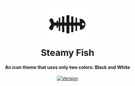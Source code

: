 <h1 align="center">
  <picture>
    <source media="(prefers-color-scheme: dark)"
      srcset="https://raw.githubusercontent.com/VitalikLevin/steamyfish-theme/master/assets/icon-white.png">
    <source media="(prefers-color-scheme: light)"
      srcset="https://raw.githubusercontent.com/VitalikLevin/steamyfish-theme/master/assets/icon-black.png">
    <img alt="Logo" width="128"
      src="https://raw.githubusercontent.com/VitalikLevin/steamyfish-theme/master/assets/icon-black.png">
  </picture>
  <br>
  Steamy Fish
</h1>
<h4 align="center">
  An icon theme that uses only two colors: Black and White
</h4>
<div align="center">
  <a href="https://marketplace.visualstudio.com/items?itemName=networkworms.steamyfish">
    <img alt="Version"
      src="https://vsmarketplacebadge.apphb.com/version/networkworms.steamyfish.svg?style=for-the-badge&label=version">
  </a>
</div>
